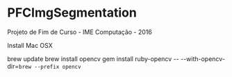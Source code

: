 # PFCImgSegmentation
Projeto de Fim de Curso - IME Computação - 2016

Install Mac OSX

brew update
brew install opencv
gem install ruby-opencv -- --with-opencv-dir=`brew --prefix opencv`
